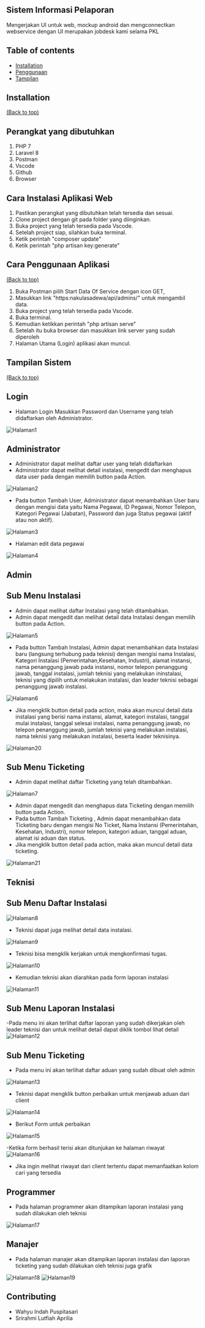 ## Sistem Informasi Pelaporan
Mengerjakan UI untuk web, mockup android dan mengconnectkan webservice dengan UI merupakan jobdesk kami selama PKL

## Table of contents

- [Installation](#installation)
- [Penggunaan](#penggunaan)
- [Tampilan](#tampilan)

## Installation
[(Back to top)](#table-of-contents)

## Perangkat yang dibutuhkan
1.	PHP 7
2.	Laravel 8
3.	Postman
4.	Vscode
5.	Github
6.	Browser

## Cara Instalasi Aplikasi Web
1.	Pastikan perangkat yang dibutuhkan telah tersedia dan sesuai. 
2.	Clone project dengan git pada folder yang diinginkan. 
3.	Buka project yang telah tersedia pada Vscode. 
4.	Setelah project siap, silahkan buka terminal. 
5.	Ketik perintah "composer update" 
6.	Ketik perintah "php artisan key:generate" 

## Cara Penggunaan Aplikasi
[(Back to top)](#table-of-contents)
1.	Buka Postman pilih Start Data Of Service dengan icon GET,
2.	Masukkan link "https:nakulasadewa/api/admins/" untuk mengambil data.
3.	Buka project yang telah tersedia pada Vscode. 
4.	Buka terminal. 
5.	Kemudian ketikkan perintah "php artisan serve"
6.	Setelah itu buka browser dan masukkan link server yang sudah diperoleh
7.	Halaman Utama (Login) aplikasi akan muncul.

## Tampilan Sistem
[(Back to top)](#table-of-contents)

## Login
- Halaman Login
Masukkan Password dan Username yang telah didaftarkan oleh Administrator.
<img src="/gambar_ui/login.png" title="Halaman1"/>

## Administrator
- Administrator dapat melihat daftar user yang telah didaftarkan
- Administrator dapat melihat detail instalasi, mengedit dan menghapus data user pada dengan memilih button pada Action. 

<img src="/gambar_ui/admtr.png" title="Halaman2"/>

- Pada button Tambah User, Administrator dapat menambahkan User baru dengan mengisi data yaitu Nama Pegawai, ID Pegawai, Nomor Telepon, Kategori Pegawai (Jabatan), Password dan juga Status pegawai (aktif atau non aktif). 
<img src="/gambar_ui/fadmtr.png" title="Halaman3"/>

- Halaman edit data pegawai
<img src="/gambar_ui/eadmtr.png" title="Halaman4"/>

## Admin
## Sub Menu Instalasi
- Admin dapat melihat daftar Instalasi yang telah ditambahkan. 
- Admin dapat mengedit dan melihat detail data Instalasi dengan memilih button pada Action. 
<img src="/gambar_ui/addatal.png" title="Halaman5"/>

- Pada button Tambah Instalasi, Admin dapat menambahkan data Instalasi baru (langsung terhubung pada teknisi) dengan mengisi nama Instalasi, Kategori Instalasi (Pemerintahan,Kesehatan, Industri), alamat instansi, nama penanggung jawab pada instansi, nomor telepon penanggung jawab, tanggal instalasi, jumlah teknisi yang melakukan ininstalasi, teknisi yang dipilih untuk melakukan instalasi, dan leader teknisi sebagai penanggung jawab instalasi. 
<img src="/gambar_ui/fdatal.png" title="Halaman6"/>

- Jika mengklik button detail pada action, maka akan muncul detail data instalasi yang berisi nama instansi, alamat, kategori instalasi, tanggal mulai instalasi, tanggal selesai instalasi, nama penanggung jawab, no telepon penanggung jawab, jumlah teknisi yang melakukan instalasi, nama teknisi yang melakukan instalasi, beserta leader teknisinya.
<img src="/gambar_ui/addetaildatal.png" title="Halaman20"/>

## Sub Menu Ticketing
- Admin dapat melihat daftar Ticketing yang telah ditambahkan. 
<img src="/gambar_ui/adticket.png" title="Halaman7"/>

- Admin dapat mengedit dan menghapus data Ticketing dengan memilih button pada Action. 
- Pada button Tambah Ticketing , Admin dapat menambahkan data Ticketing baru dengan mengisi No Ticket, Nama Instansi (Pemerintahan, Kesehatan, Industri), nomor telepon, kategori aduan, tanggal aduan, alamat isi aduan dan status. 
- Jika mengklik button detail pada action, maka akan muncul detail data ticketing.
<img src="/gambar_ui/addetailticket.png" title="Halaman21"/>


## Teknisi
## Sub Menu Daftar Instalasi
<img src="/gambar_ui/tdatal.png" title="Halaman8"/>

- Teknisi dapat juga melihat detail data instalasi.
<img src="/gambar_ui/tdetaildatal.png" title="Halaman9"/>

- Teknisi bisa mengklik kerjakan untuk mengkonfirmasi tugas.
<img src="/gambar_ui/uikerjakan.png" title="Halaman10"/>

- Kemudian teknisi akan diarahkan pada form laporan instalasi
<img src="/gambar_ui/ftlapin.png" title="Halaman11"/>

## Sub Menu Laporan Instalasi
-Pada menu ini akan terlihat daftar laporan yang sudah dikerjakan oleh leader teknisi dan untuk melihat detail dapat diklik tombol lihat detail
<img src="/gambar_ui/tlapin.png" title="Halaman12"/>

## Sub Menu Ticketing
- Pada menu ini akan terlihat daftar aduan yang sudah dibuat oleh admin
<img src="/gambar_ui/tticket.png" title="Halaman13"/>

- Teknisi dapat mengklik button perbaikan untuk menjawab aduan dari client
<img src="/gambar_ui/tperbaikan.png" title="Halaman14"/>

- Berikut Form untuk perbaikan
<img src="/gambar_ui/tfperbaikan.png" title="Halaman15"/>

-Ketika form berhasil terisi akan ditunjukan ke halaman riwayat
<img src="/gambar_ui/triwayat.png" title="Halaman16"/>

- Jika ingin melihat riwayat dari client tertentu dapat memanfaatkan kolom cari yang tersedia

## Programmer
- Pada halaman programmer akan ditampikan laporan instalasi yang sudah dilakukan oleh teknisi
<img src="/gambar_ui/plapin.png" title="Halaman17"/>

## Manajer
- Pada halaman manajer akan ditampikan laporan instalasi dan laporan ticketing yang sudah dilakukan oleh teknisi juga grafik
<img src="/gambar_ui/mlapin.png" title="Halaman18"/>

<img src="/gambar_ui/mriwayat.png" title="Halaman19"/>

## Contributing
- Wahyu Indah Puspitasari
- Srirahmi Lutfiah Aprilia
